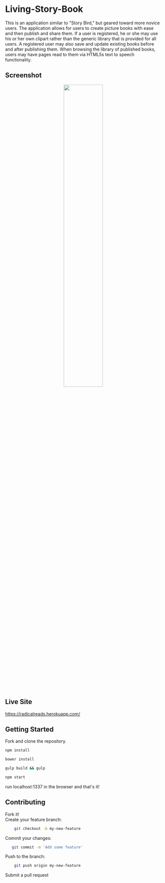 # Living-Story-Book
This is an application similar to "Story Bird," but geared toward more novice users. The application allows for users to create picture books with ease and then publish and share them.  If a user is registered, he or she may use his or her own clipart rather than the generic library that is provided for all users.  A registered user may also save and update existing books before and after publishing them.  When browsing the library of published books, users may have pages read to them via HTML5s text to speech functionality.

## Screenshot
<p align="center">
  <img src="https://nasser85.github.io/personal-site/story.png" width="50%"/>
</p>

## Live Site
https://radicalreads.herokuapp.com/

## Getting Started

Fork and clone the repository.  

```bash
npm install
```
```bash
bower install
```
```bash
gulp build && gulp
```
```bash
npm start
``` 
run localhost:1337 in the browser and that's it!  

## Contributing

Fork it!  
Create your feature branch:   
```bash
    git checkout -b my-new-feature
```
Commit your changes: 
```bash
   git commit -m 'Add some feature'
```
Push to the branch: 
```bash
    git push origin my-new-feature
```
Submit a pull request  

